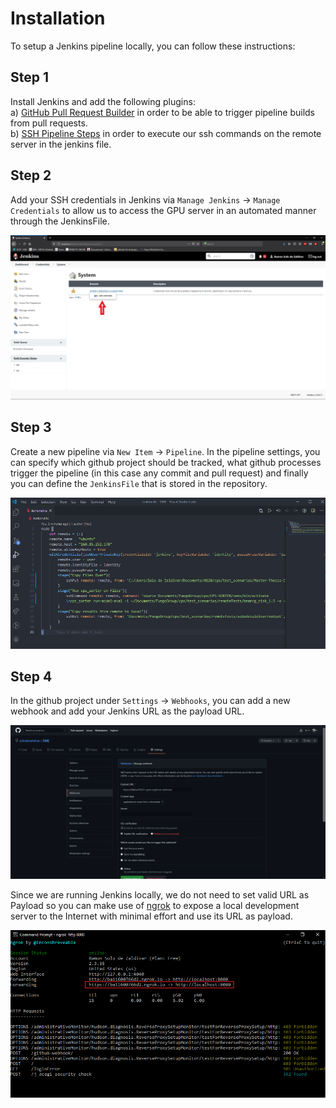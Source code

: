 # Installation

To setup a Jenkins pipeline locally, you can follow these instructions:

## Step 1

Install Jenkins and add the following plugins:<br>
a) [GitHub Pull Request Builder](https://plugins.jenkins.io/ghprb/) in order to be able to trigger pipeline builds from pull requests.<br>
b) [SSH Pipeline Steps](https://www.jenkins.io/doc/pipeline/steps/ssh-steps/) in order to execute our ssh commands on the remote server in the jenkins file.

## Step 2

Add your SSH credentials in Jenkins via `Manage Jenkins` -> `Manage Credentials` to allow us to access the GPU server in an automated manner through the JenkinsFile.

![](https://github.com/janousy/CPS-DevOps/blob/main/pipeline/resources/credentials.png)

## Step 3

Create a new pipeline via `New Item` -> `Pipeline`. In the pipeline settings, you can specify which github project should be tracked, what github processes trigger the pipeline (in this case any commit and pull request) and finally you can define the `JenkinsFile` that is stored in the repository.

![](https://github.com/janousy/CPS-DevOps/blob/main/pipeline/resources/jenkinsfile.PNG)

## Step 4

In the github project under `Settings` -> `Webhooks`, you can add a new webhook and add your Jenkins URL as the payload URL.<br>

![](https://github.com/janousy/CPS-DevOps/blob/main/pipeline/resources/webhook.png)<br>

Since we are running Jenkins locally, we do not need to set valid URL as Payload so you can make use of [ngrok](https://ngrok.com/) to expose a local development server to the Internet with minimal effort and use its URL as payload.

![](https://github.com/janousy/CPS-DevOps/blob/main/pipeline/resources/ngroki.png)
